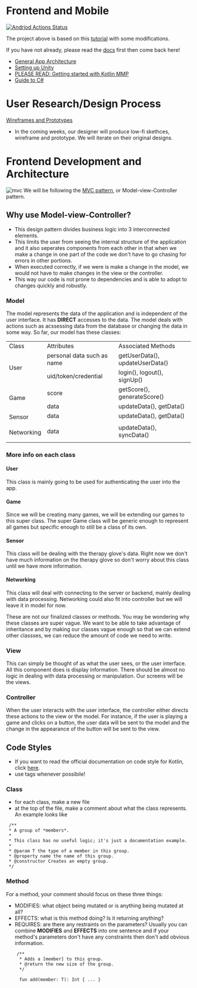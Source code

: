 # Frontend and Mobile
[![Andriod Actions Status](https://github.com/UBC-BEST/frontend-m2m/workflows/Android%20CI/badge.svg)](https://github.com/UBC-BEST/frontend-m2m/actions)

The project above is based on this [tutorial](https://play.kotlinlang.org/hands-on/Networking%20and%20Data%20Storage%20with%20Kotlin%20Multiplatfrom%20Mobile/09_Creating_the_iOS_application) with some modifications. 

If you have not already, please read the [docs](https://github.com/UBC-BEST/m2m-docs) first then come back here! 
- [General App Architecture](https://developer.android.com/jetpack/guide)
- [Setting up Unity](https://medium.com/@razvan_57516/how-to-embed-unity-3d-in-a-native-android-app-5d030673bbf4)
- [PLEASE READ: Getting started with Kotlin MMP](https://kotlinlang.org/docs/mobile/create-first-app.html)
- [Guide to C#](https://learn.unity.com/course/unity-c-survival-guide?_ga=2.63986025.775820160.1603564067-1572617516.1603424551&signup=true)

# User Research/Design Process 
[Wireframes and Prototypes](https://www.justinmind.com/blog/whats-the-difference-between-wireframes-and-prototypes/#:~:text=To%20break%20it%20down%2C%20website,more%20visual%20detail%20and%20interaction.&text=Read%20on%20for%20more%20on,web%20or%20mobile%20design%20process.)
- In the coming weeks, our designer will produce low-fi skethces, wireframe and prototype. We will iterate on their original designs.

# Frontend Development and Architecture 
![mvc](/photos/mvc.png "mvc")
We will be following the [MVC pattern](https://en.wikipedia.org/wiki/Model%E2%80%93view%E2%80%93controller), or Model-view-Controller pattern. 

## Why use Model-view-Controller?
- This design pattern divides business logic into 3 interconnected elements. 
- This limits the user from seeing the internal structure of the application and it also seperates components from each other in that when we make a change in one part of the code we don't have to go chasing for errors in other portions. 
- When executed correctly, if we were is make a change in the model, we would not have to make changes in the view or the controller. 
- This way our code is not prone to dependencies and is able to adopt to changes quickly and robustly. 

### Model
The model represents the data of the application and is independent of the user interface. It has **DIRECT** accesses to the data. The model deals with actions such as acssessing data from the database or changing the data in some way. So far, our model has these classes: 

<table>
	<tbody>
		<tr>
			<td>Class</td>
			<td>Attributes</td>
			<td>Associated Methods</td>
		</tr>
		<tr>
			<td rowspan="2">User</td>
			<td>personal data such as name</td>
			<td>getUserData(), updateUserData()</td>
		</tr>
		<tr>
			<td>uid/token/credential</td>
			<td>login(), logout(), signUp()</td>
		</tr>
		<tr>
			<td rowspan="2">Game</td>
			<td>score</td>
			<td>getScore(), generateScore()</td>
		</tr>
		<tr>
			<td>data</td>
			<td>updateData(), getData()</td>
		</tr>
		<tr>
			<td rowspan="2">Sensor</td>
			<td>data</td>
			<td>updateData(), getData()</td>
		</tr>
		<tr>
			<td></td>
			<td></td>
		</tr>
		<tr>
			<td rowspan="2">Networking</td>
			<td>data</td>
			<td>updateData(), syncData()</td>
		</tr>
		<tr>
			<td></td>
			<td></td>
		</tr>
	</tbody>
</table>

### More info on each class
#### User
This class is mainly going to be used for authenticating the user into the app.

#### Game
Since we will be creating many games, we will be extending our games to this super class. The super Game class will be generic enough to represent all games but specific enough to still be a class of its own. 

#### Sensor
This class will be dealing with the therapy glove's data. Right now we don't have much information on the therapy glove so don't worry about this class until we have more information.

#### Networking
This class will deal with connecting to the server or backend, mainly dealing with data processing. Networking could also fit into controller but we will leave it in model for now. 

These are not our finalized classes or methods. You may be wondering why these classes are super vague. We want to be able to take advantage of inheritance and by making our classes vague enough so that we can extend other classses, we can reduce the amount of code we need to write. 

### View 
This can simply be thought of as what the user sees, or the user interface. All this component does is display information. There should be almost no logic in dealing with data processing or manipulation. Our screens will be the views. 

### Controller 
When the user interacts with the user interface, the controller either directs these actions to the view or the model. For instance, if the user is playing a game and clicks on a button, the user data will be sent to the model and the change in the appearance of the button will be sent to the view. 

## Code Styles 
- If you want to read the official documentation on code style for Kotlin, click [here](https://kotlinlang.org/docs/reference/kotlin-doc.html).
- use tags whenever possibile!

### Class
- for each class, make a new file 
- at the top of the file, make a comment about what the class represents. An example looks like 
```
 /**
 * A group of *members*.
 *
 * This class has no useful logic; it's just a documentation example.
 *
 * @param T the type of a member in this group.
 * @property name the name of this group.
 * @constructor Creates an empty group.
 */
 ```

### Method 
For a method, your comment should focus on these three things:
- MODIFIES: what object being mutated or is anything being mutated at all?
- EFFECTS: what is this method doing? Is it returning anything? 
- REQUIRES: are there any restraints on the parameters?
Usually you can combine **MODIFIES** and **EFFECTS** into one sentence and if your method's parameters don't have any constraints then don't add obvious information. 
```
    /**
     * Adds a [member] to this group.
     * @return the new size of the group.
     */

     fun add(member: T): Int { ... }
```
